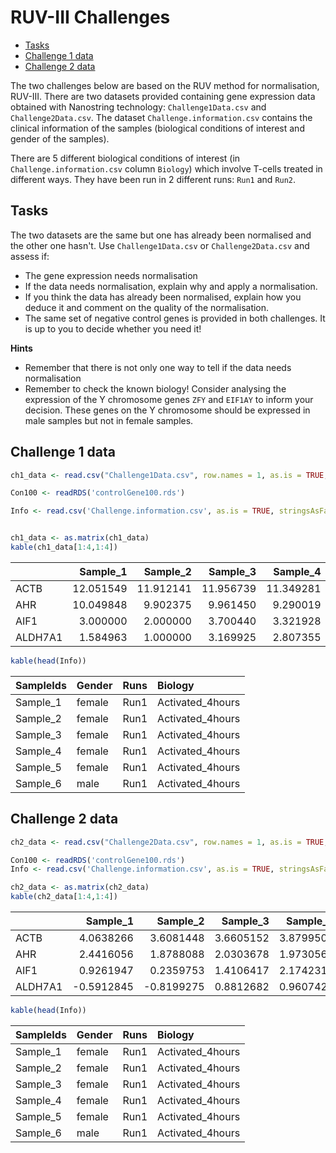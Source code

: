 RUV-III Challenges
================

-   [Tasks](#tasks)
-   [Challenge 1 data](#challenge-1-data)
-   [Challenge 2 data](#challenge-2-data)

The two challenges below are based on the RUV method for normalisation, RUV-III. There are two datasets provided containing gene expression data obtained with Nanostring technology: `Challenge1Data.csv` and `Challenge2Data.csv`. The dataset `Challenge.information.csv` contains the clinical information of the samples (biological conditions of interest and gender of the samples).

There are 5 different biological conditions of interest (in `Challenge.information.csv` column `Biology`) which involve T-cells treated in different ways. They have been run in 2 different runs: `Run1` and `Run2`.

Tasks
-----

The two datasets are the same but one has already been normalised and the other one hasn't. Use `Challenge1Data.csv` or `Challenge2Data.csv` and assess if:

-   The gene expression needs normalisation
-   If the data needs normalisation, explain why and apply a normalisation.
-   If you think the data has already been normalised, explain how you deduce it and comment on the quality of the normalisation.
-   The same set of negative control genes is provided in both challenges. It is up to you to decide whether you need it!

**Hints**

-   Remember that there is not only one way to tell if the data needs normalisation
-   Remember to check the known biology! Consider analysing the expression of the Y chromosome genes `ZFY` and `EIF1AY` to inform your decision. These genes on the Y chromosome should be expressed in male samples but not in female samples.

Challenge 1 data
----------------

``` r
ch1_data <- read.csv("Challenge1Data.csv", row.names = 1, as.is = TRUE, stringsAsFactors = FALSE)

Con100 <- readRDS('controlGene100.rds')

Info <- read.csv('Challenge.information.csv', as.is = TRUE, stringsAsFactors = FALSE)


ch1_data <- as.matrix(ch1_data)
kable(ch1_data[1:4,1:4])
```

|         |  Sample\_1|  Sample\_2|  Sample\_3|  Sample\_4|
|---------|----------:|----------:|----------:|----------:|
| ACTB    |  12.051549|  11.912141|  11.956739|  11.349281|
| AHR     |  10.049848|   9.902375|   9.961450|   9.290019|
| AIF1    |   3.000000|   2.000000|   3.700440|   3.321928|
| ALDH7A1 |   1.584963|   1.000000|   3.169925|   2.807355|

``` r
kable(head(Info))
```

| SampleIds | Gender | Runs | Biology           |
|:----------|:-------|:-----|:------------------|
| Sample\_1 | female | Run1 | Activated\_4hours |
| Sample\_2 | female | Run1 | Activated\_4hours |
| Sample\_3 | female | Run1 | Activated\_4hours |
| Sample\_4 | female | Run1 | Activated\_4hours |
| Sample\_5 | female | Run1 | Activated\_4hours |
| Sample\_6 | male   | Run1 | Activated\_4hours |

Challenge 2 data
----------------

``` r
ch2_data <- read.csv("Challenge2Data.csv", row.names = 1, as.is = TRUE, stringsAsFactors = FALSE)

Con100 <- readRDS('controlGene100.rds')
Info <- read.csv('Challenge.information.csv', as.is = TRUE, stringsAsFactors = FALSE)

ch2_data <- as.matrix(ch2_data)
kable(ch2_data[1:4,1:4])
```

|         |   Sample\_1|   Sample\_2|  Sample\_3|  Sample\_4|
|---------|-----------:|-----------:|----------:|----------:|
| ACTB    |   4.0638266|   3.6081448|  3.6605152|  3.8799500|
| AHR     |   2.4416056|   1.8788088|  2.0303678|  1.9730563|
| AIF1    |   0.9261947|   0.2359753|  1.4106417|  2.1742318|
| ALDH7A1 |  -0.5912845|  -0.8199275|  0.8812682|  0.9607422|

``` r
kable(head(Info))
```

| SampleIds | Gender | Runs | Biology           |
|:----------|:-------|:-----|:------------------|
| Sample\_1 | female | Run1 | Activated\_4hours |
| Sample\_2 | female | Run1 | Activated\_4hours |
| Sample\_3 | female | Run1 | Activated\_4hours |
| Sample\_4 | female | Run1 | Activated\_4hours |
| Sample\_5 | female | Run1 | Activated\_4hours |
| Sample\_6 | male   | Run1 | Activated\_4hours |
